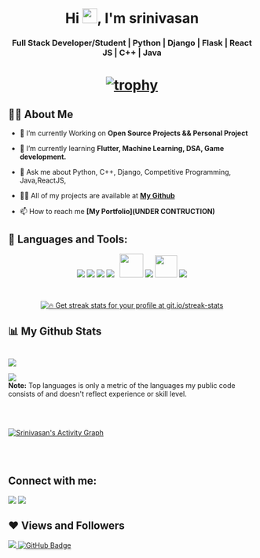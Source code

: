 <h1 align="center">Hi <img src="https://raw.githubusercontent.com/MartinHeinz/MartinHeinz/master/wave.gif" width="30px">, I'm srinivasan</h1>
<h3 align="center"> Full Stack Developer/Student | Python | Django | Flask | React JS | C++ | Java  </h3>

<h1 align = "center">

[![trophy](https://github-profile-trophy.vercel.app/?username=srini1603&theme=onedark)](https://github.com/ryo-ma/github-profile-trophy)


</h1>

## 🙋‍♂️ About Me

- 🔭 I’m currently Working on **Open Source Projects && Personal Project**

- 🌱 I’m currently learning **Flutter, Machine Learning, DSA, Game development.**

- 💬 Ask me about  Python, C++, Django, Competitive Programming, Java,ReactJS,

- 👨‍💻 All of my projects are available at **[My Github](https://github.com/srini1603/srini1603)**

- 📫 How to reach me **[My Portfolio](UNDER CONTRUCTION)**


## 🚀 Languages and Tools:

<p align="center"> 
    <a> <img src="https://img.icons8.com/color/48/000000/django.png"/> </a>
    <a> <img src="https://img.icons8.com/color/48/000000/python--v2.png"/> </a> 
    <a> <img src="https://img.icons8.com/color/48/000000/c-plus-plus-logo.png"/> </a> 
    <a style="padding-right:8px;"  target="_blank"> <img src="https://img.icons8.com/color/48/26e07f/react-native.png"/> </a> 
    <a> <img src="https://img.icons8.com/windows/48/26e07f/node-js.png" width="48" height="48"/> </a> 
    <a> <img src="https://img.icons8.com/color/48/26e07f/css3.png"/> </a> 
    <a> <img src="https://img.icons8.com/color/144/26e07f/html-5--v1.png"  width="45" height="45"/> </a>   
    <a> <img src="https://img.icons8.com/color/48/26e07f/java-coffee-cup-logo--v1.png"/></a> 
   
     
</p>

<br/>

<p align="center">
    <a href="https://github.com/srini1603/github-readme-streak-stats">
        <img title="🔥 Get streak stats for your profile at git.io/streak-stats"  src="https://github-readme-streak-stats.herokuapp.com/?user=srini1603&theme=black-ice&hide_border=true&stroke=0000&background=060A0CD0"/>
    </a>
</p>

## 📊 My Github Stats

  <br/>
    <a href="https://github.com/srini1603/github-readme-stats"><img  src="https://github-readme-stats.vercel.app/api?username=srini1603&show_icons=true&count_private=true&theme=react&hide_border=true&bg_color=0D1117" /></a>

  <a href="https://github.com/srini1603/github-readme-stats"><img src="https://github-readme-stats.vercel.app/api/top-langs/?username=srini1603&langs_count=8&count_private=true&layout=compact&theme=react&hide_border=true&bg_color=0D1117" /></a>
  <br/>
  <b>Note:</b> Top languages is only a metric of the languages my public code consists of and doesn't reflect experience or skill level.


<br/>
<br/>

<a href="https://github.com/srini1603/github-readme-activity-graph"><img alt="Srinivasan's Activity Graph" src="https://activity-graph.herokuapp.com/graph?username=srini1603&bg_color=0D1117&color=5BCDEC&line=5BCDEC&point=FFFFFF&hide_border=true" /></a>

<br/>
<br/>

## Connect with me:
<p align="left">

<a href = "mailto:srininavy3436@gmail.com"><img src="https://img.icons8.com/material-outlined/48/ffffff/email.png"/></a>
<a href = "https://www.linkedin.com/in/srinivasan-s-305197199/"><img src="https://img.icons8.com/color/50/000000/linkedin.png"/></a>

</p>

## ❤ Views and Followers
<a href="https://github.com/Meghna-DAS/github-profile-views-counter">
    <img src="https://komarev.com/ghpvc/?username=srini1603">
</a>
<a href="https://github.com/srini1603?tab=followers"><img src="https://img.shields.io/github/followers/srini1603?label=Followers&style=social" alt="GitHub Badge"></a>
